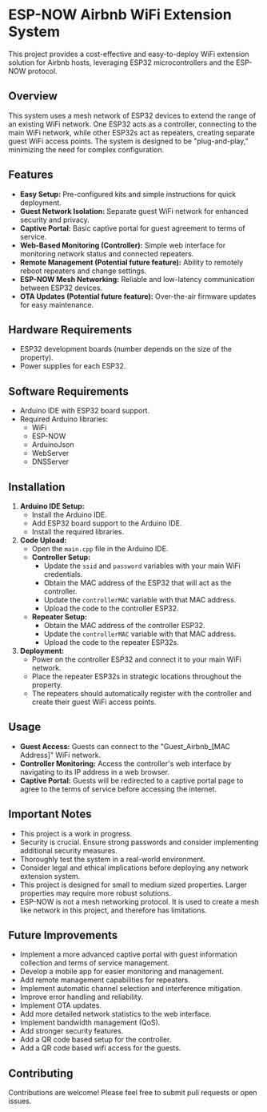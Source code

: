 # ESP-NOW Airbnb WiFi Extension System

This project provides a cost-effective and easy-to-deploy WiFi extension solution for Airbnb hosts, leveraging ESP32 microcontrollers and the ESP-NOW protocol.

## Overview

This system uses a mesh network of ESP32 devices to extend the range of an existing WiFi network. One ESP32 acts as a controller, connecting to the main WiFi network, while other ESP32s act as repeaters, creating separate guest WiFi access points. The system is designed to be "plug-and-play," minimizing the need for complex configuration.

## Features

* **Easy Setup:** Pre-configured kits and simple instructions for quick deployment.
* **Guest Network Isolation:** Separate guest WiFi network for enhanced security and privacy.
* **Captive Portal:** Basic captive portal for guest agreement to terms of service.
* **Web-Based Monitoring (Controller):** Simple web interface for monitoring network status and connected repeaters.
* **Remote Management (Potential future feature):** Ability to remotely reboot repeaters and change settings.
* **ESP-NOW Mesh Networking:** Reliable and low-latency communication between ESP32 devices.
* **OTA Updates (Potential future feature):** Over-the-air firmware updates for easy maintenance.

## Hardware Requirements

* ESP32 development boards (number depends on the size of the property).
* Power supplies for each ESP32.

## Software Requirements

* Arduino IDE with ESP32 board support.
* Required Arduino libraries:
    * WiFi
    * ESP-NOW
    * ArduinoJson
    * WebServer
    * DNSServer

## Installation

1.  **Arduino IDE Setup:**
    * Install the Arduino IDE.
    * Add ESP32 board support to the Arduino IDE.
    * Install the required libraries.
2.  **Code Upload:**
    * Open the `main.cpp` file in the Arduino IDE.
    * **Controller Setup:**
        * Update the `ssid` and `password` variables with your main WiFi credentials.
        * Obtain the MAC address of the ESP32 that will act as the controller.
        * Update the `controllerMAC` variable with that MAC address.
        * Upload the code to the controller ESP32.
    * **Repeater Setup:**
        * Obtain the MAC address of the controller ESP32.
        * Update the `controllerMAC` variable with that MAC address.
        * Upload the code to the repeater ESP32s.
3.  **Deployment:**
    * Power on the controller ESP32 and connect it to your main WiFi network.
    * Place the repeater ESP32s in strategic locations throughout the property.
    * The repeaters should automatically register with the controller and create their guest WiFi access points.

## Usage

* **Guest Access:** Guests can connect to the "Guest\_Airbnb\_[MAC Address]" WiFi network.
* **Controller Monitoring:** Access the controller's web interface by navigating to its IP address in a web browser.
* **Captive Portal:** Guests will be redirected to a captive portal page to agree to the terms of service before accessing the internet.

## Important Notes

* This project is a work in progress.
* Security is crucial. Ensure strong passwords and consider implementing additional security measures.
* Thoroughly test the system in a real-world environment.
* Consider legal and ethical implications before deploying any network extension system.
* This project is designed for small to medium sized properties. Larger properties may require more robust solutions.
* ESP-NOW is not a mesh networking protocol. It is used to create a mesh like network in this project, and therefore has limitations.

## Future Improvements

* Implement a more advanced captive portal with guest information collection and terms of service management.
* Develop a mobile app for easier monitoring and management.
* Add remote management capabilities for repeaters.
* Implement automatic channel selection and interference mitigation.
* Improve error handling and reliability.
* Implement OTA updates.
* Add more detailed network statistics to the web interface.
* Implement bandwidth management (QoS).
* Add stronger security features.
* Add a QR code based setup for the controller.
* Add a QR code based wifi access for the guests.

## Contributing

Contributions are welcome! Please feel free to submit pull requests or open issues.
